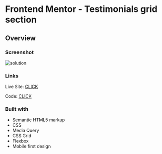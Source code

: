 # Frontend Mentor - Testimonials grid section

## Overview

### Screenshot

![solution](https://)

### Links

 Live Site: [CLICK](https://patrick-selin.github.io/Testimonials-grid-section/)

 Code: [CLICK](https://github.com/patrick-selin/Testimonials-grid-section)

### Built with

- Semantic HTML5 markup
- CSS
- Media Query
- CSS Grid
- Flexbox
- Mobile first design